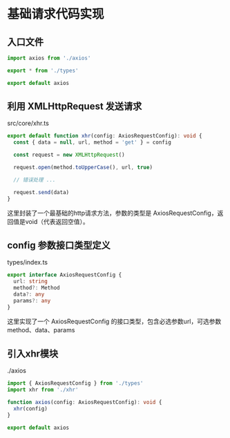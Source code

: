 # 基础请求代码实现

## 入口文件
```javascript
import axios from './axios'

export * from './types'

export default axios
```
## 利用 XMLHttpRequest 发送请求
src/core/xhr.ts
```typescript
export default function xhr(config: AxiosRequestConfig): void {
  const { data = null, url, method = 'get' } = config

  const request = new XMLHttpRequest()

  request.open(method.toUpperCase(), url, true)

  // 错误处理 ...

  request.send(data)
}
```
这里封装了一个最基础的http请求方法，参数的类型是 AxiosRequestConfig，返回值是void（代表返回空值）。

## config 参数接口类型定义
types/index.ts
```typescript 
export interface AxiosRequestConfig {
  url: string
  method?: Method
  data?: any
  params?: any
}
```
这里实现了一个 AxiosRequestConfig 的接口类型，包含必选参数url，可选参数method、data、params

## 引入xhr模块
./axios
```typescript
import { AxiosRequestConfig } from './types'
import xhr from './xhr'

function axios(config: AxiosRequestConfig): void {
  xhr(config)
}

export default axios
```
